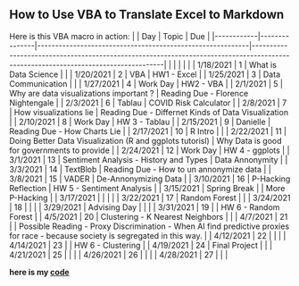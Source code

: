 ## How to Use VBA to Translate Excel to Markdown


Here is this VBA macro in action:
|            | Day           | Topic                                                     | Due                                                                                                                               |
|------------|---------------|-----------------------------------------------------------|-----------------------------------------------------------------------------------------------------------------------------------|
|            |               |                                                           |                                                                                                                                   |
| 1/18/2021  | 1             | What is Data Science                                      |                                                                                                                                   |
| 1/20/2021  | 2             | VBA                                                       | HW1 - Excel                                                                                                                       |
| 1/25/2021  | 3             | Data Communication                                        |                                                                                                                                   |
| 1/27/2021  | 4             | Work Day                                                  | HW2 - VBA                                                                                                                         |
| 2/1/2021   | 5             | Why are data visualizations important ?                   | Reading Due - Florence Nightengale                                                                                                |
| 2/3/2021   | 6             | Tablau                                                    | COVID Risk Calculator                                                                                                             |
| 2/8/2021   | 7             | How visualizations lie                                    | Reading Due - Differnet Kinds of Data Visualization                                                                               |
| 2/10/2021  | 8             | Work Day                                                  | HW 3 - Tablau                                                                                                                     |
| 2/15/2021  | 9             | Danielle                                                  | Reading Due - How Charts Lie                                                                                                      |
| 2/17/2021  | 10            | R Intro                                                   |                                                                                                                                   |
| 2/22/2021  | 11            | Doing Better Data Visualization (R and ggplots tutorisl)  | Why Data is good for governments to provide                                                                                       |
| 2/24/2021  | 12            | Work Day                                                  | HW 4 - ggplots                                                                                                                    |
| 3/1/2021   | 13            | Sentiment Analysis - History and Types                    | Data Annonymity                                                                                                                   |
| 3/3/2021   | 14            | TextBlob                                                  | Reading Due - How to un annonymize data                                                                                           |
| 3/8/2021   | 15            | VADER                                                     | De-Annonymizing Data                                                                                                              |
| 3/10/2021  | 16            | P-Hacking Reflection                                      | HW 5 - Sentiment Analysis                                                                                                         |
| 3/15/2021  | Spring Break  |                                                           | More P-Hacking                                                                                                                    |
| 3/17/2021  |               |                                                           |                                                                                                                                   |
| 3/22/2021  | 17            | Random Forest                                             |                                                                                                                                   |
| 3/24/2021  | 18            |                                                           |                                                                                                                                   |
| 3/29/2021  | Advising Day  |                                                           |                                                                                                                                   |
| 3/31/2021  | 19            |                                                           | HW 6 - Random Forest                                                                                                              |
| 4/5/2021   | 20            | Clustering - K Nearest Neighbors                          |                                                                                                                                   |
| 4/7/2021   | 21            |                                                           | Possible Reading - Proxy Discrimination - When AI find predictive proxies for race - because society is segregated in this way.   |
| 4/12/2021  | 22            |                                                           |                                                                                                                                   |
| 4/14/2021  | 23            |                                                           | HW 6 - Clustering                                                                                                                 |
| 4/19/2021  | 24            | Final Project                                             |                                                                                                                                   |
| 4/21/2021  | 25            |                                                           |                                                                                                                                   |
| 4/26/2021  | 26            |                                                           |                                                                                                                                   |
| 4/28/2021  | 27            |                                                           |                                                                                                                                   |



**here is my [code](https://github.com/cshankle/vba/blob/gh-pages/translate%20to%20markdown.bas)**

